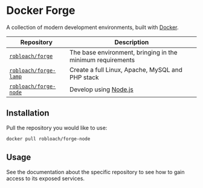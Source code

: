 # Docker Forge

A collection of modern development environments, built with [Docker](http://docker.io).


Repository                          | Description
------------------------------------|------------
[`robloach/forge`](forge)           | The base environment, bringing in the minimum requirements
[`robloach/forge-lamp`](lamp)       | Create a full Linux, Apache, MySQL and PHP stack
[`robloach/forge-node`](node)       | Develop using [Node.js](http://nodejs.org)


## Installation

Pull the repository you would like to use:

```
docker pull robloach/forge-node
```


## Usage

See the documentation about the specific repository to see how to gain access to
its exposed services.
